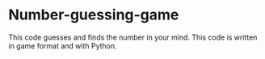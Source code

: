 # Number-guessing-game
This code guesses and finds the number in your mind. This code is written in game format and with Python.
